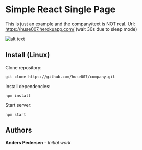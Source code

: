# Simple React Single Page

This is just an example and the company/text is NOT real.
Url: https://huse007.herokuapp.com/ (wait 30s due to sleep mode)

![alt text](https://raw.githubusercontent.com/huse007/company/master/company.png)

## Install (Linux)

Clone repository:
```
git clone https://github.com/huse007/company.git
```
Install dependencies:
```
npm install
```
Start server:
```
npm start
```
## Authors
**Anders Pedersen** - *Initial work*
